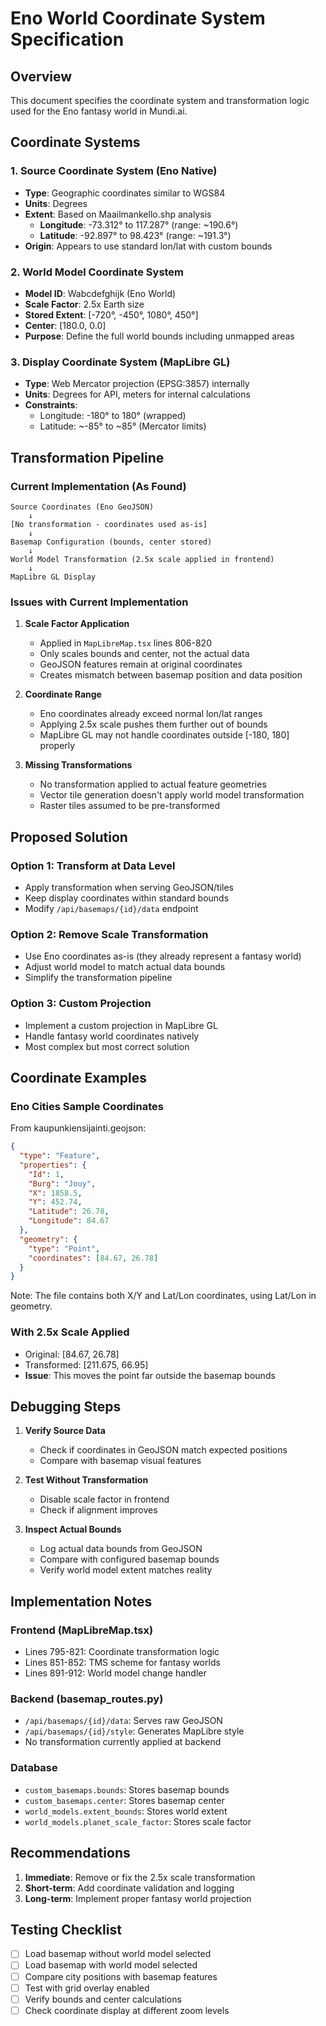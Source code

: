# Eno World Coordinate System Specification

## Overview

This document specifies the coordinate system and transformation logic used for the Eno fantasy world in Mundi.ai.

## Coordinate Systems

### 1. Source Coordinate System (Eno Native)
- **Type**: Geographic coordinates similar to WGS84
- **Units**: Degrees
- **Extent**: Based on Maailmankello.shp analysis
  - **Longitude**: -73.312° to 117.287° (range: ~190.6°)
  - **Latitude**: -92.897° to 98.423° (range: ~191.3°)
- **Origin**: Appears to use standard lon/lat with custom bounds

### 2. World Model Coordinate System
- **Model ID**: Wabcdefghijk (Eno World)
- **Scale Factor**: 2.5x Earth size
- **Stored Extent**: [-720°, -450°, 1080°, 450°]
- **Center**: [180.0, 0.0]
- **Purpose**: Define the full world bounds including unmapped areas

### 3. Display Coordinate System (MapLibre GL)
- **Type**: Web Mercator projection (EPSG:3857) internally
- **Units**: Degrees for API, meters for internal calculations
- **Constraints**: 
  - Longitude: -180° to 180° (wrapped)
  - Latitude: ~-85° to ~85° (Mercator limits)

## Transformation Pipeline

### Current Implementation (As Found)

```
Source Coordinates (Eno GeoJSON)
    ↓
[No transformation - coordinates used as-is]
    ↓
Basemap Configuration (bounds, center stored)
    ↓
World Model Transformation (2.5x scale applied in frontend)
    ↓
MapLibre GL Display
```

### Issues with Current Implementation

1. **Scale Factor Application**
   - Applied in `MapLibreMap.tsx` lines 806-820
   - Only scales bounds and center, not the actual data
   - GeoJSON features remain at original coordinates
   - Creates mismatch between basemap position and data position

2. **Coordinate Range**
   - Eno coordinates already exceed normal lon/lat ranges
   - Applying 2.5x scale pushes them further out of bounds
   - MapLibre GL may not handle coordinates outside [-180, 180] properly

3. **Missing Transformations**
   - No transformation applied to actual feature geometries
   - Vector tile generation doesn't apply world model transformation
   - Raster tiles assumed to be pre-transformed

## Proposed Solution

### Option 1: Transform at Data Level
- Apply transformation when serving GeoJSON/tiles
- Keep display coordinates within standard bounds
- Modify `/api/basemaps/{id}/data` endpoint

### Option 2: Remove Scale Transformation
- Use Eno coordinates as-is (they already represent a fantasy world)
- Adjust world model to match actual data bounds
- Simplify the transformation pipeline

### Option 3: Custom Projection
- Implement a custom projection in MapLibre GL
- Handle fantasy world coordinates natively
- Most complex but most correct solution

## Coordinate Examples

### Eno Cities Sample Coordinates
From kaupunkiensijainti.geojson:
```json
{
  "type": "Feature",
  "properties": {
    "Id": 1,
    "Burg": "Jouy",
    "X": 1858.5,
    "Y": 452.74,
    "Latitude": 26.78,
    "Longitude": 84.67
  },
  "geometry": {
    "type": "Point",
    "coordinates": [84.67, 26.78]
  }
}
```

Note: The file contains both X/Y and Lat/Lon coordinates, using Lat/Lon in geometry.

### With 2.5x Scale Applied
- Original: [84.67, 26.78]
- Transformed: [211.675, 66.95]
- **Issue**: This moves the point far outside the basemap bounds

## Debugging Steps

1. **Verify Source Data**
   - Check if coordinates in GeoJSON match expected positions
   - Compare with basemap visual features

2. **Test Without Transformation**
   - Disable scale factor in frontend
   - Check if alignment improves

3. **Inspect Actual Bounds**
   - Log actual data bounds from GeoJSON
   - Compare with configured basemap bounds
   - Verify world model extent matches reality

## Implementation Notes

### Frontend (MapLibreMap.tsx)
- Lines 795-821: Coordinate transformation logic
- Lines 851-852: TMS scheme for fantasy worlds
- Lines 891-912: World model change handler

### Backend (basemap_routes.py)
- `/api/basemaps/{id}/data`: Serves raw GeoJSON
- `/api/basemaps/{id}/style`: Generates MapLibre style
- No transformation currently applied at backend

### Database
- `custom_basemaps.bounds`: Stores basemap bounds
- `custom_basemaps.center`: Stores basemap center
- `world_models.extent_bounds`: Stores world extent
- `world_models.planet_scale_factor`: Stores scale factor

## Recommendations

1. **Immediate**: Remove or fix the 2.5x scale transformation
2. **Short-term**: Add coordinate validation and logging
3. **Long-term**: Implement proper fantasy world projection

## Testing Checklist

- [ ] Load basemap without world model selected
- [ ] Load basemap with world model selected
- [ ] Compare city positions with basemap features
- [ ] Test with grid overlay enabled
- [ ] Verify bounds and center calculations
- [ ] Check coordinate display at different zoom levels